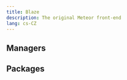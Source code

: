```yaml
---
title: Blaze
description: The original Meteor front-end
lang: cs-CZ
---
```


## Managers

## Packages
